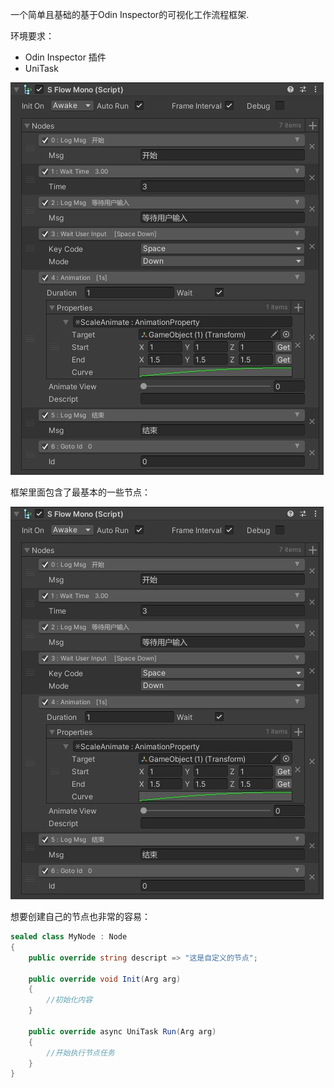 一个简单且基础的基于Odin Inspector的可视化工作流程框架.

环境要求：

- Odin Inspector 插件
- UniTask



![sflow](Readme.assets/sflow.png) 



框架里面包含了最基本的一些节点：

![sflow](Readme.assets/sflow-17484077584142.png) 



想要创建自己的节点也非常的容易：

```c#
sealed class MyNode : Node
{
    public override string descript => "这是自定义的节点";

    public override void Init(Arg arg)
    {
        //初始化内容
    }

    public override async UniTask Run(Arg arg)
    {
        //开始执行节点任务
    }
}
```
